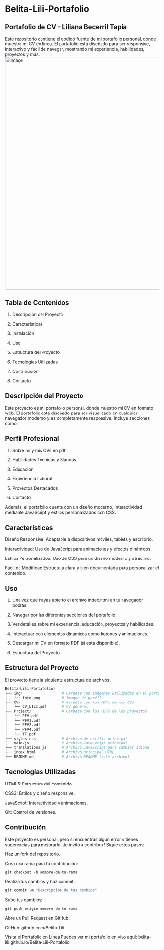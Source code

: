 # Belita-Lili-Portafolio
## Portafolio de CV - Liliana Becerril Tapia
Este repositorio contiene el código fuente de mi portafolio personal, donde muestro mi CV en línea. El portafolio está diseñado para ser responsive, interactivo y fácil de navegar, mostrando mi experiencia, habilidades, proyectos y más.
<img width="1599" height="764" alt="image" src="https://github.com/user-attachments/assets/a0ecd2d9-f04e-4035-aaad-550bd59bdd11" />

## Tabla de Contenidos
1. Descripción del Proyecto

2. Características

3. Instalación

4. Uso

5. Estructura del Proyecto

6. Tecnologías Utilizadas

7. Contribución

8. Contacto

## Descripción del Proyecto
Este proyecto es mi portafolio personal, donde muestro mi CV en formato web. El portafolio está diseñado para ser visualizado en cualquier navegador moderno y es completamente responsive. Incluye secciones como:

## Perfil Profesional

1. Sobre mi y mis CVs en pdf

2. Habilidades Técnicas y Blandas

3. Educación

4. Experiencia Laboral

5. Proyectos Destacados

6. Contacto

Además, el portafolio cuenta con un diseño moderno, interactividad mediante JavaScript y estilos personalizados con CSS.

## Características
Diseño Responsive: Adaptable a dispositivos móviles, tablets y escritorio.

Interactividad: Uso de JavaScript para animaciones y efectos dinámicos.

Estilos Personalizados: Uso de CSS para un diseño moderno y atractivo.

Fácil de Modificar: Estructura clara y bien documentada para personalizar el contenido.

## Uso

1. Una vez que hayas abierto el archivo index.html en tu navegador, podrás:

2. Navegar por las diferentes secciones del portafolio.

3. Ver detalles sobre mi experiencia, educación, proyectos y habilidades.

4. Interactuar con elementos dinámicos como botones y animaciones.

5. Descargar mi CV en formato PDF (si está disponible).

6. Estructura del Proyecto
## Estructura del Proyecto
El proyecto tiene la siguiente estructura de archivos:
```r
Belita-Lili-Portafolio/
├── img/                  # Carpeta con imágenes utilizadas en el portafolio
│   └── foto.png          # Imagen de perfil
├── CV/                   # Carpeta con los PDFs de los CVs
│   └── CV_LILI.pdf       # CV general     
├── Project/              # Carpeta con los PDFs de los proyectos
│   └── PFV.pdf
│   └── PFV1.pdf
│   └── PFV2.pdf
│   └── PFV4.pdf
│   └── TT.pdf    
├── styles.css            # Archivo de estilos principal
├── main.js               # Archivo JavaScript principal
├── translations.js       # Archivo JavaScript para cambiar idioma
├── index.html            # Archivo principal HTML
├── README.md             # Archivo README (este archivo)
```

## Tecnologías Utilizadas

HTML5: Estructura del contenido.

CSS3: Estilos y diseño responsive.

JavaScript: Interactividad y animaciones.

Git: Control de versiones.

## Contribución
Este proyecto es personal, pero si encuentras algún error o tienes sugerencias para mejorarlo, ¡te invito a contribuir! Sigue estos pasos:

Haz un fork del repositorio.

Crea una rama para tu contribución:

```r
git checkout -b nombre-de-tu-rama
```
Realiza tus cambios y haz commit:
```r
git commit -m "Descripción de tus cambios"
```
Sube tus cambios:

```r
git push origin nombre-de-tu-rama
```
Abre un Pull Request en GitHub.


GitHub: github.com/Belita-Lili

Visita el Portafolio en Línea
Puedes ver mi portafolio en vivo aquí:
belita-lili.github.io/Belita-Lili-Portafolio
